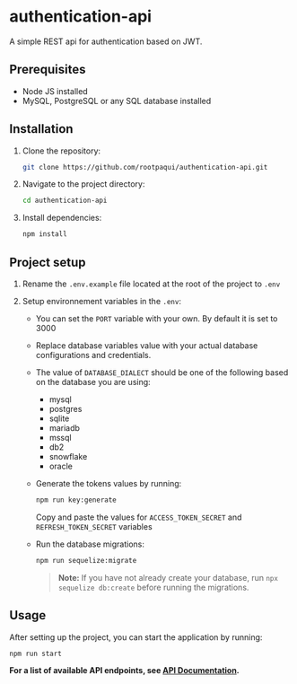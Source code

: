 # authentication-api

A simple REST api for authentication based on JWT.

## Prerequisites

+ Node JS installed
+ MySQL, PostgreSQL or any SQL database installed

## Installation

1. Clone the repository:
    ```bash
   git clone https://github.com/rootpaqui/authentication-api.git
    ```
2. Navigate to the project directory:
    ```bash
    cd authentication-api
    ```
3. Install dependencies:
    ```bash
    npm install
    ```

## Project setup 

1. Rename the `.env.example` file located at the root of the project to `.env`

2. Setup environnement variables in the `.env`:
    + You can set the `PORT` variable with your own. By default it is set to 3000

    + Replace database variables value with your actual database configurations and credentials.

    + The value of `DATABASE_DIALECT` should be one of the following based on the database you are using:
      + mysql
      + postgres
      + sqlite
      + mariadb
      + mssql
      + db2
      + snowflake
      + oracle

    + Generate the tokens values by running:
      ```bash
      npm run key:generate
      ```
      Copy and paste the values for `ACCESS_TOKEN_SECRET` and `REFRESH_TOKEN_SECRET` variables
    
    + Run the database migrations:
      ```bash
      npm run sequelize:migrate
      ```
      > **Note:** If you have not already create your database, run `npx sequelize db:create` before running the migrations.

## Usage
After setting up the project, you can start the application by running:
```
npm run start
```
**For a list of available API endpoints, see [API Documentation](https://documenter.getpostman.com/view/39167456/2sAY55Zd1h).**
